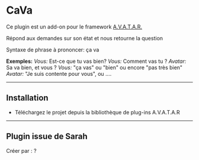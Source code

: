 # CaVa

Ce plugin est un add-on pour le framework [A.V.A.T.A.R.](https://github.com/Spikharpax/A.V.A.T.A.R)

Répond aux demandes sur son état et nous retourne la question

Syntaxe de phrase à prononcer:  ça va

**Exemples:**
_Vous:_ Est-ce que tu vas bien?
_Vous:_ Comment vas tu ?
_Avatar:_ Sa va bien, et vous ?
_Vous:_ "ça vas" ou "bien" ou encore "pas très bien"
_Avatar:_ "Je suis contente pour vous", ou ....

***
## Installation
* Téléchargez le projet depuis la bibliothèque de plug-ins A.V.A.T.A.R

***
## Plugin issue de Sarah
Créer par : ?


<BR><BR>
